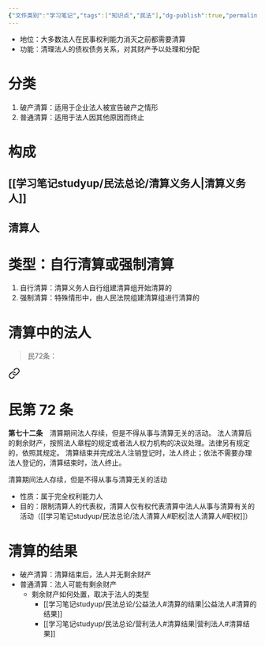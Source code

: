 ```yaml
---
{"文件类别":"学习笔记","tags":["知识点","民法"],"dg-publish":true,"permalink":"/学习笔记studyup/民法总论/清算/","dgPassFrontmatter":true,"created":"2024-10-27T14:54:39.549+08:00","updated":"2024-10-27T19:38:29.320+08:00"}
---
```


- 地位：大多数法人在民事权利能力消灭之前都需要清算
- 功能：清理法人的债权债务关系，对其财产予以处理和分配
# 分类
1. 破产清算：适用于企业法人被宣告破产之情形
2. 普通清算：适用于法人因其他原因而终止
# 构成
## [[学习笔记studyup/民法总论/清算义务人\|清算义务人]] 
## 清算人
# 类型：自行清算或强制清算
1. 自行清算：清算义务人自行组建清算组开始清算的
2. 强制清算：特殊情形中，由人民法院组建清算组进行清算的
# 清算中的法人
> 民72条：
<div class="transclusion internal-embed is-loaded"><a class="markdown-embed-link" href="////#t72" aria-label="Open link"><svg xmlns="http://www.w3.org/2000/svg" width="24" height="24" viewBox="0 0 24 24" fill="none" stroke="currentColor" stroke-width="2" stroke-linecap="round" stroke-linejoin="round" class="svg-icon lucide-link"><path d="M10 13a5 5 0 0 0 7.54.54l3-3a5 5 0 0 0-7.07-7.07l-1.72 1.71"></path><path d="M14 11a5 5 0 0 0-7.54-.54l-3 3a5 5 0 0 0 7.07 7.07l1.71-1.71"></path></svg></a><div class="markdown-embed">

<div class="markdown-embed-title">

# 民第 72 条

</div>


**第七十二条**　清算期间法人存续，但是不得从事与清算无关的活动。
法人清算后的剩余财产，按照法人章程的规定或者法人权力机构的决议处理。法律另有规定的，依照其规定。
清算结束并完成法人注销登记时，法人终止；依法不需要办理法人登记的，清算结束时，法人终止。 

</div></div>


清算期间法人存续，但是不得从事与清算无关的活动
- 性质：属于完全权利能力人
- 目的：限制清算人的代表权，清算人仅有权代表清算中法人从事与清算有关的活动（[[学习笔记studyup/民法总论/法人清算人#职权\|法人清算人#职权]]）
# 清算的结果
- 破产清算：清算结束后，法人并无剩余财产
- 普通清算：法人可能有剩余财产
	- 剩余财产如何处置，取决于法人的类型
		- [[学习笔记studyup/民法总论/公益法人#清算的结果\|公益法人#清算的结果]]
		- [[学习笔记studyup/民法总论/营利法人#清算结果\|营利法人#清算结果]]
